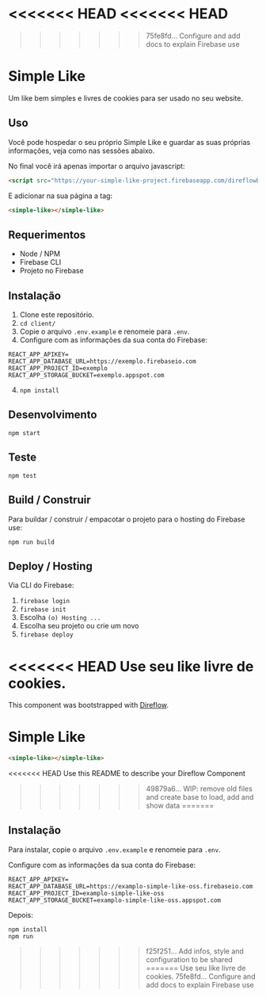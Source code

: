 <<<<<<< HEAD
<<<<<<< HEAD
=======
>>>>>>> 75fe8fd... Configure and add docs to explain Firebase use
# Simple Like

Um like bem simples e livres de cookies para ser usado no seu website.

## Uso

Você pode hospedar o seu próprio Simple Like e guardar as suas próprias informações, veja como nas sessões abaixo.

No final você irá apenas importar o arquivo javascript:

```html
<script src="https://your-simple-like-project.firebaseapp.com/direflowBundle.js"></script>
```
E adicionar na sua página a tag:

```html
<simple-like></simple-like>
```

## Requerimentos

- Node / NPM
- Firebase CLI
- Projeto no Firebase

## Instalação

1) Clone este repositório.
2) `cd client/` 
3) Copie o arquivo `.env.example` e renomeie para `.env`.
4) Configure com as informações da sua conta do Firebase:

```
REACT_APP_APIKEY=
REACT_APP_DATABASE_URL=https://exemplo.firebaseio.com
REACT_APP_PROJECT_ID=exemplo
REACT_APP_STORAGE_BUCKET=exemplo.appspot.com
```

4) `npm install`

## Desenvolvimento

`npm start`

## Teste

`npm test`

## Build / Construir

Para buildar / construir / empacotar o projeto para o hosting do Firebase use:

`npm run build`


## Deploy / Hosting

Via CLI do Firebase: 

1) `firebase login`
2) `firebase init` 
3) Escolha `(o) Hosting ...`
4) Escolha seu projeto ou crie um novo
5) `firebase deploy`

<<<<<<< HEAD
Use seu like livre de cookies.
=======
This component was bootstrapped with [Direflow](https://direflow.io).

# Simple Like
```html
<simple-like></simple-like>
```

<<<<<<< HEAD
Use this README to describe your Direflow Component
>>>>>>> 49879a6... WIP: remove old files and create base to load, add and show data
=======
## Instalação

Para instalar, copie o arquivo `.env.example` e renomeie para `.env`.

Configure com as informações da sua conta do Firebase:

```
REACT_APP_APIKEY=
REACT_APP_DATABASE_URL=https://examplo-simple-like-oss.firebaseio.com
REACT_APP_PROJECT_ID=examplo-simple-like-oss
REACT_APP_STORAGE_BUCKET=examplo-simple-like-oss.appspot.com
```

Depois:

```
npm install
npm run
```
>>>>>>> f25f251... Add infos, style and configuration to be shared
=======
Use seu like livre de cookies.
>>>>>>> 75fe8fd... Configure and add docs to explain Firebase use
